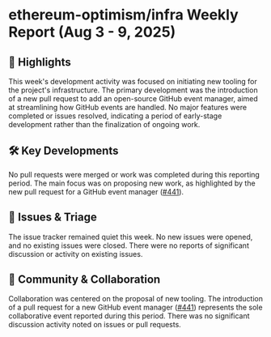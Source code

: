 # ethereum-optimism/infra Weekly Report (Aug 3 - 9, 2025)

## 🚀 Highlights
This week's development activity was focused on initiating new tooling for the project's infrastructure. The primary development was the introduction of a new pull request to add an open-source GitHub event manager, aimed at streamlining how GitHub events are handled. No major features were completed or issues resolved, indicating a period of early-stage development rather than the finalization of ongoing work.

## 🛠️ Key Developments
No pull requests were merged or work was completed during this reporting period. The main focus was on proposing new work, as highlighted by the new pull request for a GitHub event manager ([#441](https://github.com/ethereum-optimism/infra/pull/441)).

## 🐛 Issues & Triage
The issue tracker remained quiet this week. No new issues were opened, and no existing issues were closed. There were no reports of significant discussion or activity on existing issues.

## 💬 Community & Collaboration
Collaboration was centered on the proposal of new tooling. The introduction of a pull request for a new GitHub event manager ([#441](https://github.com/ethereum-optimism/infra/pull/441)) represents the sole collaborative event reported during this period. There was no significant discussion activity noted on issues or pull requests.